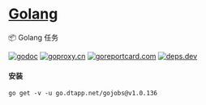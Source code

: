<h1>
<a href="https://www.dtapp.net/">Golang</a>
</h1>

📦 Golang 任务

[comment]: <> (go)
[![godoc](https://pkg.go.dev/badge/go.dtapp.net/gojobs?status.svg)](https://pkg.go.dev/go.dtapp.net/gojobs)
[![goproxy.cn](https://goproxy.cn/stats/go.dtapp.net/gojobs/badges/download-count.svg)](https://goproxy.cn/stats/go.dtapp.net/gojobs)
[![goreportcard.com](https://goreportcard.com/badge/go.dtapp.net/gojobs	)](https://goreportcard.com/report/go.dtapp.net/gojobs)
[![deps.dev](https://img.shields.io/badge/deps-go-red.svg)](https://deps.dev/go/go.dtapp.net%2Fgojobs)

#### 安装

```shell
go get -v -u go.dtapp.net/gojobs@v1.0.136
```